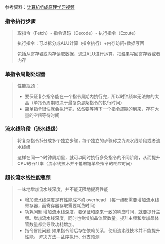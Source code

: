 参考资料：[计算机组成原理学习视频]( https://www.bilibili.com/video/BV1c4411w7nd?p=1 )



### 指令执行步骤

>   取指令（Fetch）-  指令译码（Decode）-  执行指令（Excute）
>
>   执行指令：可以拆分成ALU计算（指令执行）+内存访问+数据写回
>
>   包括从寄存器或内存读取数据、通过ALU进行运算，把结果写回寄存器或者内存

### 单指令周期处理器

>   性能瓶颈：
>
>   *   要保证复杂指令能在一个指令周期内执行完，所以时钟频率无法做的太高（单指令周期取决于最复杂那条指令的执行时间）
>   *   简单指令很快就会执行完，依然要等待下一个指令周期的到来，存在大量的空闲等待时间

### 流水线阶段（流水线级）

>   将复杂指令拆分成多个独立步骤，每个独立的步骤称之为流水线阶段或者流水线级
>
>   这样在同一个时钟周期里，就可以同时执行多条指令的不同阶段，从而提升CPU的吞吐率（流水线技术并不能缩短单条指令的响应时间）

### 超长流水线性能瓶颈

>   一味地增加流水线深度，并不能无限地提高性能
>
>   *   增加流水线深度是有性能成本的 overhead （每一级都需要增加流水线寄存器，而寄存器存取需要耗费时间）
>   *   功耗问题    增加流水线深度，要保证和原来一致的响应时间，就要提升主频。增加流水线深度，同时也会增加晶体管数量。提升主频和增加晶体管数量都会导致功耗增加。
>   *   指令冒险问题    如果指令前后存在依赖关系，使用流水线技术并不能提升性能。 解决方法—乱序执行、分支预测

